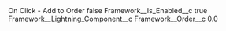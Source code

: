 <?xml version="1.0" encoding="UTF-8"?>
<CustomMetadata xmlns="http://soap.sforce.com/2006/04/metadata" xmlns:xsi="http://www.w3.org/2001/XMLSchema-instance" xmlns:xsd="http://www.w3.org/2001/XMLSchema">
    <label>On Click - Add to Order</label>
    <protected>false</protected>
    <values>
        <field>Framework__Is_Enabled__c</field>
        <value xsi:type="xsd:boolean">true</value>
    </values>
    <values>
        <field>Framework__Lightning_Component__c</field>
        <value xsi:nil="true"/>
    </values>
    <values>
        <field>Framework__Order__c</field>
        <value xsi:type="xsd:double">0.0</value>
    </values>
</CustomMetadata>

